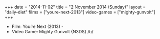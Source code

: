 +++
date = "2014-11-02"
title = "2 November 2014 (Sunday)"
layout = "daily-diet"
films = ["youre-next-2013"]
video-games = ["mighty-gunvolt"]
+++


* Film: You’re Next (2013) -
* Video Game: Mighty Gunvolt {N3DS} /b/
